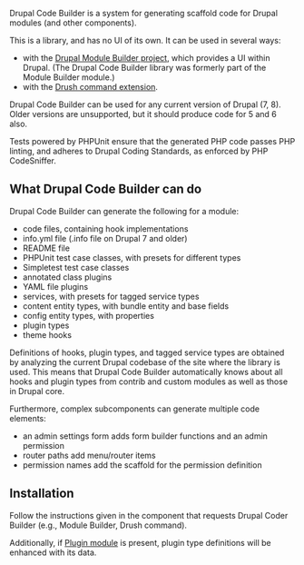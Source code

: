 Drupal Code Builder is a system for generating scaffold code for Drupal modules (and other components).

This is a library, and has no UI of its own. It can be used in several ways:
- with the [Drupal Module Builder
  project](https://www.drupal.org/project/module_builder), which provides a UI
  within Drupal. (The Drupal Code Builder library was formerly part of the
  Module Builder module.)
- with the [Drush command
  extension](https://github.com/drupal-code-builder/drupal-code-builder-drush).

Drupal Code Builder can be used for any current version of Drupal (7, 8). Older
versions are unsupported, but it should produce code for 5 and 6 also.

Tests powered by PHPUnit ensure that the generated PHP code passes PHP linting,
and adheres to Drupal Coding Standards, as enforced by PHP CodeSniffer.

## What Drupal Code Builder can do

Drupal Code Builder can generate the following for a module:
- code files, containing hook implementations
- info.yml file (.info file on Drupal 7 and older)
- README file
- PHPUnit test case classes, with presets for different types
- Simpletest test case classes
- annotated class plugins
- YAML file plugins
- services, with presets for tagged service types
- content entity types, with bundle entity and base fields
- config entity types, with properties
- plugin types
- theme hooks

Definitions of hooks, plugin types, and tagged service types are obtained by
analyzing the current Drupal codebase of the site where the library is used.
This means that Drupal Code Builder automatically knows about all hooks and
plugin types from contrib and custom modules as well as those in Drupal core.

Furthermore, complex subcomponents can generate multiple code elements:
- an admin settings form adds form builder functions and an admin permission
- router paths add menu/router items
- permission names add the scaffold for the permission definition

## Installation

Follow the instructions given in the component that requests Drupal Coder
Builder (e.g., Module Builder, Drush command).

Additionally, if [Plugin module](https://www.drupal.org/project/plugin) is
present, plugin type definitions will be enhanced with its data.
